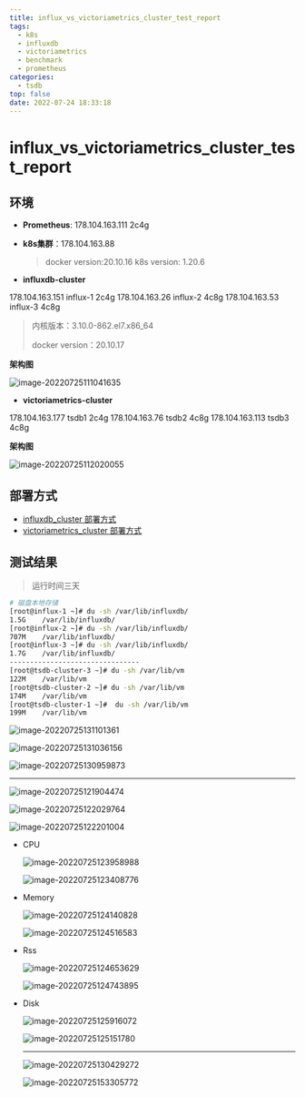 ```yaml
---
title: influx_vs_victoriametrics_cluster_test_report 
tags:
  - k8s
  - influxdb
  - victoriametrics
  - benchmark
  - prometheus
categories:
  - tsdb
top: false
date: 2022-07-24 18:33:18
---
```

# influx_vs_victoriametrics_cluster_test_report

## 环境

- **Prometheus**: 178.104.163.111		 2c4g

- **k8s集群**：178.104.163.88

  > docker version:20.10.16  k8s version: 1.20.6

- **influxdb-cluster**

178.104.163.151 influx-1 		2c4g
178.104.163.26  influx-2 		 4c8g
178.104.163.53  influx-3  		4c8g

> 内核版本：3.10.0-862.el7.x86_64
>
> docker version：20.10.17

**架构图**

![image-20220725111041635](https://s2.loli.net/2022/08/24/7um1iE8blcAx3wa.png)



- **victoriametrics-cluster**

178.104.163.177  tsdb1 	  2c4g
178.104.163.76   tsdb2		4c8g
178.104.163.113  tsdb3		4c8g

**架构图**

![image-20220725112020055](https://s2.loli.net/2022/08/24/xCREeMzPVBLowSH.png)

## 部署方式

- [influxdb_cluster 部署方式](influx_1.6_cluster/README.md)
- [victoriametrics_cluster 部署方式](vmcluster/README.md)

## 测试结果

>  运行时间三天

```sh
# 磁盘本地存储
[root@influx-1 ~]# du -sh /var/lib/influxdb/
1.5G    /var/lib/influxdb/
[root@influx-2 ~]# du -sh /var/lib/influxdb/
707M    /var/lib/influxdb/
[root@influx-3 ~]# du -sh /var/lib/influxdb/
1.7G    /var/lib/influxdb/
--------------------------------
[root@tsdb-cluster-3 ~]# du -sh /var/lib/vm
122M    /var/lib/vm
[root@tsdb-cluster-2 ~]# du -sh /var/lib/vm
174M    /var/lib/vm
[root@tsdb-cluster-1 ~]#  du -sh /var/lib/vm
199M    /var/lib/vm
```

![image-20220725131101361](https://s2.loli.net/2022/08/24/WehX5Ec9sLwRFaT.png)

![image-20220725131036156](https://s2.loli.net/2022/08/24/d9ozSZiHkgY7p3X.png)

![image-20220725130959873](https://s2.loli.net/2022/08/24/t4VsSWCoiYv9FjG.png)

---
![image-20220725121904474](https://s2.loli.net/2022/08/24/26WEjInm7RZACgJ.png )

![image-20220725122029764](https://s2.loli.net/2022/08/24/D7JRMtyXradYlNG.png)

![image-20220725122201004](https://s2.loli.net/2022/08/24/iclMDKn7Z1gR456.png)





- CPU

  ![image-20220725123958988](https://s2.loli.net/2022/08/24/nON9DL3blZJCBvx.png)
  
  ![image-20220725123408776](https://s2.loli.net/2022/08/24/YWiFNJUI2K4cjG8.png)

- Memory

  ![image-20220725124140828](https://s2.loli.net/2022/08/24/D1huadKbHsYOJ6X.png)

  ![image-20220725124516583](https://s2.loli.net/2022/08/24/kHojpOWU9i6cMPR.png)

- Rss

  ![image-20220725124653629](https://s2.loli.net/2022/08/24/6LBkVFfMKrn84G3.png)

  ![image-20220725124743895](https://s2.loli.net/2022/08/24/UW8tzhe2PiwdgBO.png)

- Disk

  ![image-20220725125916072](https://s2.loli.net/2022/08/24/HIWJ4yBUDVCRdn7.png)

  ![image-20220725125151780](https://s2.loli.net/2022/08/24/EL3aCsSfhRyWmvN.png)

  ---

  ![image-20220725130429272](https://s2.loli.net/2022/08/24/TvAQVGtrPN2LFXw.png)

  ![image-20220725153305772](https://s2.loli.net/2022/08/24/1w7fSOWIeLGEMrP.png)
